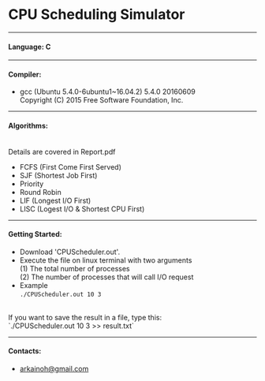 # CPU Scheduling Simulator

----
#### Language: C

----
#### Compiler:
- gcc (Ubuntu 5.4.0-6ubuntu1~16.04.2) 5.4.0 20160609<br>
Copyright (C) 2015 Free Software Foundation, Inc.

----
#### Algorithms:
<br> Details are covered in Report.pdf
- FCFS (First Come First Served)
- SJF (Shortest Job First)
- Priority
- Round Robin
- LIF (Longest I/O First)
- LISC (Logest I/O & Shortest CPU First)

---
#### Getting Started:
- Download 'CPUScheduler.out'.
- Execute the file on linux terminal with two arguments<br>
(1) The total number of processes<br>
(2) The number of processes that will call I/O request<br>
- Example<br>
`./CPUScheduler.out 10 3`
<br>
If you want to save the result in a file, type this:
<br>
`./CPUScheduler.out 10 3 >> result.txt`

----
#### Contacts:
- arkainoh@gmail.com


